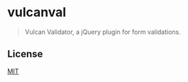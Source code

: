 # vulcanval

> Vulcan Validator, a jQuery plugin for form validations.

## License

[MIT](./LICENSE)
